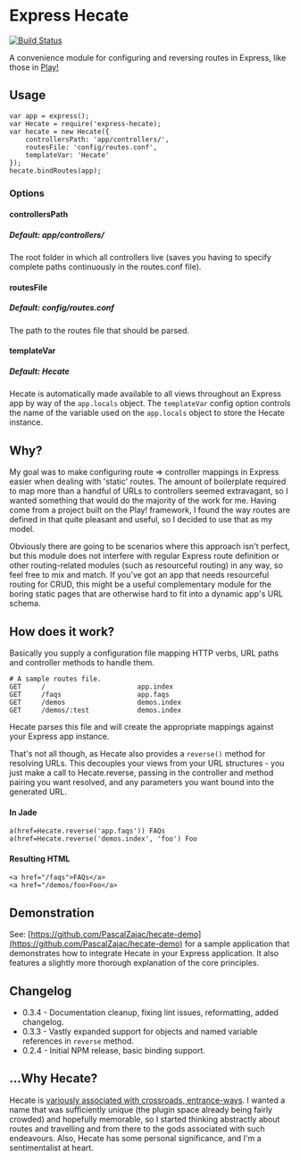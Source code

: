 # Express Hecate

[![Build Status](https://secure.travis-ci.org/PascalZajac/express-hecate.png)](http://travis-ci.org/PascalZajac/express-hecate)

A convenience module for configuring and reversing routes in Express, like those in
[Play!](http://www.playframework.org/)

## Usage

    var app = express();
    var Hecate = require('express-hecate);
    var hecate = new Hecate({
        controllersPath: 'app/controllers/',
        routesFile: 'config/routes.conf',
        templateVar: 'Hecate'
    });
    hecate.bindRoutes(app);

### Options

#### controllersPath
##### Default: app/controllers/
The root folder in which all controllers live (saves you having to specify complete paths continuously in the
routes.conf file).

#### routesFile
##### Default: config/routes.conf
The path to the routes file that should be parsed.

#### templateVar
##### Default: Hecate
Hecate is automatically made available to all views throughout an Express app by way of the `app.locals` object. The
`templateVar` config option controls the name of the variable used on the `app.locals` object to store the Hecate
instance.

## Why?

My goal was to make configuring route => controller mappings in Express easier when dealing with 'static' routes. The
amount of boilerplate required to map more than a handful of URLs to controllers seemed extravagant, so I wanted
something that would do the majority of the work for me. Having come from a project built on the Play! framework, I
found the way routes are defined in that quite pleasant and useful, so I decided to use that as my model.

Obviously there are going to be scenarios where this approach isn't perfect, but this module does not interfere with
regular Express route definition or other routing-related modules (such as resourceful routing) in any way, so feel
free to mix and match. If you've got an app that needs resourceful routing for CRUD, this might be a useful
complementary module for the boring static pages that are otherwise hard to fit into a dynamic app's URL schema.

## How does it work?

Basically you supply a configuration file mapping HTTP verbs, URL paths and controller methods to handle them.

    # A sample routes file.
    GET     /                       app.index
    GET     /faqs                   app.faqs
    GET     /demos                  demos.index
    GET     /demos/:test            demos.index

Hecate parses this file and will create the appropriate mappings against your Express app instance.

That's not all though, as Hecate also provides a `reverse()` method for resolving URLs. This decouples your views from
your URL structures - you just make a call to Hecate.reverse, passing in the controller and method pairing you want
resolved, and any parameters you want bound into the generated URL.

#### In Jade
    a(href=Hecate.reverse('app.faqs')) FAQs
    a(href=Hecate.reverse('demos.index', 'foo') Foo

#### Resulting HTML
    <a href="/faqs">FAQs</a>
    <a href="/demos/foo>Foo</a>

## Demonstration
See: [https://github.com/PascalZajac/hecate-demo](https://github.com/PascalZajac/hecate-demo) for a sample application
that demonstrates how to integrate Hecate in your Express application. It also features a slightly more thorough
explanation of the core principles.

## Changelog
* 0.3.4 - Documentation cleanup, fixing lint issues, reformatting, added changelog.
* 0.3.3 - Vastly expanded support for objects and named variable references in `reverse` method.
* 0.2.4 - Initial NPM release, basic binding support.

## ...Why Hecate?

Hecate is [variously associated with crossroads, entrance-ways](http://en.wikipedia.org/wiki/Hecate). I wanted a name
that was sufficiently unique (the plugin space already being fairly crowded) and hopefully memorable, so I started
thinking abstractly about routes and travelling and from there to the gods associated with such endeavours. Also,
Hecate has some personal significance, and I'm a sentimentalist at heart.